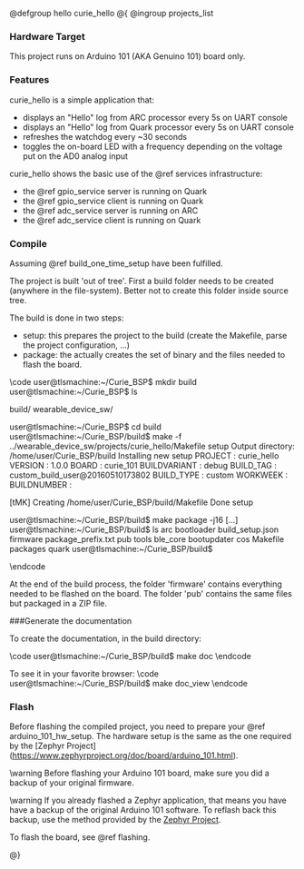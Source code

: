 @defgroup hello curie_hello
@{
@ingroup projects_list

### Hardware Target

This project runs on Arduino 101 (AKA Genuino 101) board only.

### Features

curie_hello is a simple application that:
- displays an "Hello" log from ARC processor every 5s on UART console
- displays an "Hello" log from Quark processor every 5s on UART console
- refreshes the watchdog every ~30 seconds
- toggles the on-board LED with a frequency depending on the voltage put on the 
  AD0 analog input

curie_hello shows the basic use of the @ref services infrastructure:
- the @ref gpio_service server is running on Quark
- the @ref gpio_service client is running on Quark
- the @ref adc_service server is running on ARC
- the @ref adc_service client is running on Quark

### Compile

Assuming @ref build_one_time_setup have been fulfilled.

The project is built 'out of tree'. First a build folder needs to be created (anywhere in the file-system).
Better not to create this folder inside source tree.

The build is done in two steps:
- setup: this prepares the project to the build (create the Makefile, parse the
  project configuration, ...)
- package: the actually creates the set of binary and the files needed to flash
  the board.

\code
user@tlsmachine:~/Curie_BSP$ mkdir build 
user@tlsmachine:~/Curie_BSP$ ls

build/ wearable_device_sw/

user@tlsmachine:~/Curie_BSP$ cd build
user@tlsmachine:~/Curie_BSP/build$ make -f ../wearable_device_sw/projects/curie_hello/Makefile setup
Output directory: /home/user/Curie_BSP/build
Installing new setup
   PROJECT       : curie_hello
   VERSION       : 1.0.0
   BOARD         : curie_101
   BUILDVARIANT  : debug
   BUILD_TAG     : custom_build_user@20160510173802
   BUILD_TYPE    : custom
   WORKWEEK      : 
   BUILDNUMBER   : 

[tMK] Creating /home/user/Curie_BSP/build/Makefile
Done setup

user@tlsmachine:~/Curie_BSP/build$ make package -j16
[...]
user@tlsmachine:~/Curie_BSP/build$ ls
arc       bootloader   build_setup.json  firmware  package_prefix.txt  pub tools
ble_core  bootupdater  cos               Makefile  packages            quark
user@tlsmachine:~/Curie_BSP/build$ 

\endcode

At the end of the build process, the folder 'firmware' contains everything
needed to be flashed on the board. The folder 'pub' contains the same files but
packaged in a ZIP file.

###Generate the documentation

To create the documentation, in the build directory:

\code
user@tlsmachine:~/Curie_BSP/build$ make doc
\endcode

To see it in your favorite browser:
\code
user@tlsmachine:~/Curie_BSP/build$ make doc_view
\endcode

### Flash

Before flashing the compiled project, you need to prepare your @ref arduino_101_hw_setup.
The hardware setup is the same as the one required by the [Zephyr Project]
(https://www.zephyrproject.org/doc/board/arduino_101.html). 

\warning Before flashing your Arduino 101 board, make sure you did a backup of
your original firmware.

\warning If you already flashed a Zephyr application, that means you have have a backup of the 
original Arduino 101 software. To reflash back this backup, use the method provided
by the [Zephyr Project](https://www.zephyrproject.org/doc/board/arduino_101.html#restoring-a-backup).


To flash the board, see @ref flashing.

@}
